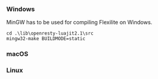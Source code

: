 ### Windows

MinGW has to be used for compiling Flexilite on Windows.

```
cd .\lib\openresty-luajit2.1\src
mingw32-make BUILDMODE=static
```

### macOS

### Linux
